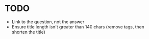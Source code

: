 # TODO

- Link to the question, not the answer
- Ensure title length isn't greater than 140 chars (remove tags, then shorten the title)
